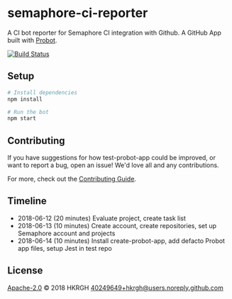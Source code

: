 # semaphore-ci-reporter

A CI bot reporter for Semaphore CI integration with Github.
A GitHub App built with [Probot](https://github.com/probot/probot).

[![Build Status](https://semaphoreci.com/api/v1/hkrgh/semaphore-ci-reporter/branches/master/badge.svg)](https://semaphoreci.com/hkrgh/semaphore-ci-reporter)

## Setup

```sh
# Install dependencies
npm install

# Run the bot
npm start
```

## Contributing

If you have suggestions for how test-probot-app could be improved, or want to report a bug, open an issue! We'd love all and any contributions.

For more, check out the [Contributing Guide](CONTRIBUTING.md).

## Timeline

- 2018-06-12 (20 minutes) Evaluate project, create task list
- 2018-06-13 (10 minutes) Create account, create repositories, set up Semaphore account and projects
- 2018-06-14 (10 minutes) Install create-probot-app, add defacto Probot app files, setup Jest in test repo

## License
[Apache-2.0](LICENSE) © 2018 HKRGH <40249649+hkrgh@users.noreply.github.com>
